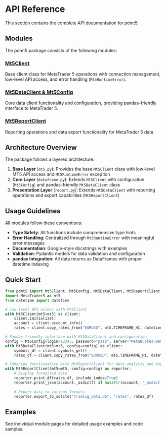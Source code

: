 # API Reference

This section contains the complete API documentation for pdmt5.

## Modules

The pdmt5 package consists of the following modules:

### [Mt5Client](mt5.md)
Base client class for MetaTrader 5 operations with connection management, low-level API access, and error handling (`Mt5RuntimeError`).

### [Mt5DataClient & Mt5Config](dataframe.md)
Core data client functionality and configuration, providing pandas-friendly interface to MetaTrader 5.

### [Mt5ReportClient](report.md)
Reporting operations and data export functionality for MetaTrader 5 data.

## Architecture Overview

The package follows a layered architecture:

1. **Base Layer** (`mt5.py`): Provides the base `Mt5Client` class with low-level MT5 API access and `Mt5RuntimeError` exception
2. **Core Layer** (`dataframe.py`): Extends `Mt5Client` with configuration (`Mt5Config`) and pandas-friendly `Mt5DataClient` class
3. **Presentation Layer** (`report.py`): Extends `Mt5DataClient` with reporting operations and export capabilities (`Mt5ReportClient`)

## Usage Guidelines

All modules follow these conventions:

- **Type Safety**: All functions include comprehensive type hints
- **Error Handling**: Centralized through `Mt5RuntimeError` with meaningful error messages
- **Documentation**: Google-style docstrings with examples
- **Validation**: Pydantic models for data validation and configuration
- **pandas Integration**: All data returns as DataFrames with proper datetime indexing

## Quick Start

```python
from pdmt5 import Mt5Client, Mt5Config, Mt5DataClient, Mt5ReportClient
import MetaTrader5 as mt5
from datetime import datetime

# Low-level API access with Mt5Client
with Mt5Client(mt5=mt5) as client:
    client.initialize()
    account = client.account_info()
    rates = client.copy_rates_from("EURUSD", mt5.TIMEFRAME_H1, datetime.now(), 100)

# Pandas-friendly interface with Mt5DataClient and configuration
config = Mt5Config(login=12345, password="pass", server="MetaQuotes-Demo")
with Mt5DataClient(mt5=mt5, config=config) as client:
    symbols_df = client.symbols_get()
    rates_df = client.copy_rates_from("EURUSD", mt5.TIMEFRAME_H1, datetime.now(), 100)

# Enhanced functionality with Mt5ReportClient for data analysis and export
with Mt5ReportClient(mt5=mt5, config=config) as reporter:
    # Display formatted data
    reporter.print_df(rates_df, include_index=True)
    reporter.print_json(account._asdict() if hasattr(account, '_asdict') else account)
    
    # Export data to various formats
    reporter.export_to_sqlite("trading_data.db", "rates", rates_df)
```

## Examples

See individual module pages for detailed usage examples and code samples.
